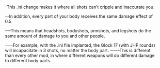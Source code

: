 -This .ini change makes it where all shots can't cripple and inaccurate you.

--In addition, every part of your body receives the same damage effect of 0.5.

---This means that headshots, bodyshots, armshots, and legshots do the same amount of damage to you and other people.

----For example, with the .ini file implanted, the Glock 17 (with JHP rounds) will incapacitate in 3 shots, no matter the body part.
-----This is different than every other mod, in where different weapons will do different damage to different body parts.